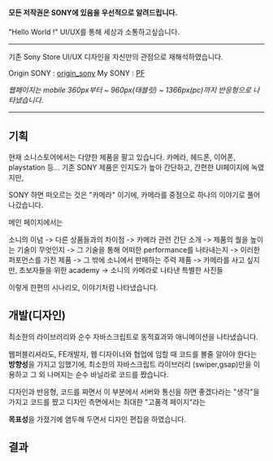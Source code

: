 #### 모든 저작권은 SONY에 있음을 우선적으로 알려드립니다.

"Hello World !" UI/UX를 통해 세상과 소통하고싶습니다.

---

기존 Sony Store UI/UX 디자인을 자신만의 관점으로 재해석하였습니다. 

Origin SONY : [origin_sony](https://store.sony.co.kr/)
My SONY : [PF](http://lunna.dothome.co.kr/)


*웹페이지는 mobile 360px부터 ~ 960px(태블릿) ~ 1366px(pc)까지 반응형으로 나타냈습니다*. 

---

## 기획

현재 소니스토어에서는 다양한 제품을 팔고 있습니다. 카메라, 헤드폰, 이어폰, playstation 등...
기존 SONY 제품은 인지도가 높아 간단하고, 간편한 UI페이지에 녹였지만, 

SONY 하면 떠오르는 것은 "카메라" 이기에, 카메라를 중점으로 하나의 이야기로 풀어나갔습니다. 

메인 페이지에서는 

소니의 이념 -> 다른 상품들과의 차이점 -> 카메라 관련 간단 소개
-> 제품의 퀄을 높이는 기술이 무엇인지 -> 그 기술을 통해 어떠한 performance를 나타내는지 -> 이러한 퍼포먼스를 가진 제품 
-> 그 밖에 소니에서 판매하는 주력 제품
-> 카메라를 사고 싶지만, 초보자들을 위한 academy -> 소니의 카메라로 나타낸 특별한 사진들 

이렇게 한편의 시나리오, 이야기처럼 나타냈습니다.

## 개발(디자인)

최소한의 라이브러리와 순수 자바스크립트로 동적효과와 애니메이션을 나타냈습니다. 

웹퍼블리셔라도, FE개발자, 웹 디자이너와 협업에 임할 때 코드를 볼줄 알아야 한다는 **방향성**을 가지고 임했기에, 
최소한의 자바스크립트 라이브러리 (swiper,gsap)만을 이용하고 그 외 나머지는 순수 바닐라로 코드를 짰습니다. 

디자인과 반응형, 코드를 짜면서 이 부분에서 서버와 통신을 하면 좋겠다라는 "생각"을 가지고 코드를 짰고 디자인 측면에서는 최대한 "고품격 페이지"라는 

**목표성**을 가졌기에 염두해 두면서 디자인 편집을 하였습니다. 

## 결과





